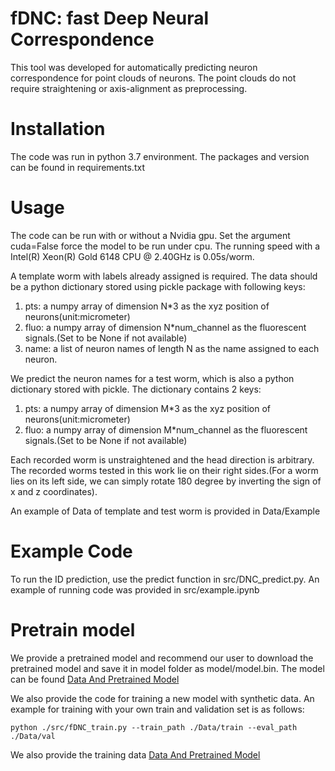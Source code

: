 # fDNC: fast Deep Neural Correspondence

This tool was developed for automatically predicting neuron correspondence for point clouds of neurons. The point clouds do not require straightening or axis-alignment as preprocessing. 

# Installation
The code was run in python 3.7 environment. The packages and version can be found in requirements.txt

# Usage
The code can be run with or without a Nvidia gpu. Set the argument cuda=False force the model to be run under cpu. The running speed with a Intel(R) Xeon(R) Gold 6148 CPU @ 2.40GHz is 0.05s/worm.

A template worm with labels already assigned is required. The data should be a python dictionary stored using pickle package with following keys:
1. pts: a numpy array of dimension N*3 as the xyz position of neurons(unit:micrometer)
2. fluo: a numpy array of dimension N*num_channel as the fluorescent signals.(Set to be None if not available)
3. name: a list of neuron names of length N as the name assigned to each neuron.

We predict the neuron names for a test worm, which is also a python dictionary stored with pickle. The dictionary contains 2 keys:
1. pts: a numpy array of dimension M*3 as the xyz position of neurons(unit:micrometer)
2. fluo: a numpy array of dimension M*num_channel as the fluorescent signals.(Set to be None if not available)

Each recorded worm is unstraightened and the head direction is arbitrary. The recorded worms tested in this work lie on their right sides.(For a worm lies on its left side, we can simply rotate 180 degree by inverting the sign of x and z coordinates). 

An example of Data of template and test worm is provided in Data/Example

# Example Code
To run the ID prediction, use the predict function in src/DNC_predict.py. An example of running code was provided in src/example.ipynb 

# Pretrain model
We provide a pretrained model and recommend our user to download the pretrained model and save it in model folder as model/model.bin. The model can be found <a href="https://osf.io/t7dzu/">Data And Pretrained Model</a>

We also provide the code for training a new model with synthetic data. An example for training with your own train and validation set is as follows:
```
python ./src/fDNC_train.py --train_path ./Data/train --eval_path ./Data/val
```
We also provide the training data <a href="https://osf.io/t7dzu/">Data And Pretrained Model</a>

